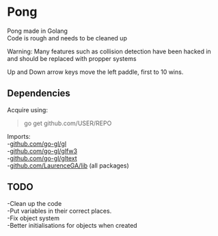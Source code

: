# Pong
Pong made in Golang  
Code is rough and needs to be cleaned up  

Warning: Many features such as collision detection have been hacked in and should be replaced with propper systems

Up and Down arrow keys move the left paddle, first to 10 wins.  

## Dependencies  
Acquire using:  
> go get github.com/USER/REPO  

Imports:  
-[github.com/go-gl/gl](https://github.com/go-gl/gl)  
-[github.com/go-gl/glfw3](https://github.com/go-gl/glfw3)  
-[github.com/go-gl/gltext](https://github.com/go-gl/gltext)  
-[github.com/LaurenceGA/lib](https://github.com/LaurenceGA/lib) (all packages)

## TODO
-Clean up the code  
-Put variables in their correct places.  
-Fix object system  
-Better initialisations for objects when created  
